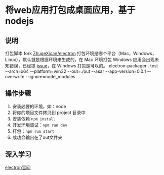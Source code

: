 # 将web应用打包成桌面应用，基于nodejs

## 说明
打包脚本 fork [ZhugeXican/electron](https://github.com/ZhugeXican/electron)
打包环境是哪个平台（Mac，Windows，Linux），默认就是根据环境来生成的，在 Mac 环境打包 Windows 应用会出现未知错误，已经提 [issue](https://github.com/ZhugeXican/electron/issues/16)，在 Windows 打包是可以的。
electron-packager . test --arch=x64 --platform=win32 --out=./out --asar --app-version=0.0.1 --overwrite --ignore=node_modules

## 操作步骤
1. 安装必要的环境，如：node
2. 将你的项目文件拷贝到 project 目录中
3. 安装依赖 `npm install`
4. 开发环境调试：`npm run dev`
5. 打包：`npm run start`
6. 成功会输出在了out文件夹

## 深入学习 
[electron官网](https://electronjs.org/docs)
